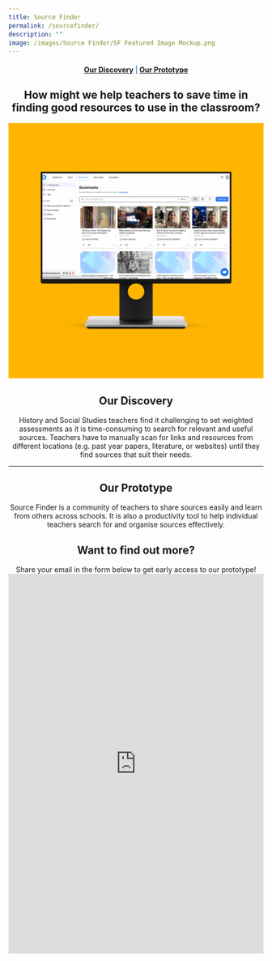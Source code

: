 ```yaml
---
title: Source Finder
permalink: /sourcefinder/
description: ""
image: /images/Source Finder/SF Featured Image Mockup.png
---
```


<center><h4 style="color:#578ffe;"><a href="#discovery">Our Discovery</a>  |  <a href="#innovation">Our Prototype</a></h4></center>

<center><h2>How might we help teachers to save time in finding good resources to use in the classroom?</h2></center>

![Source Finder](/images/Source%20Finder/SF%20Featured%20Image%20Mockup.png)

<center><h2 id="discovery">Our Discovery</h2></center>

<center>History and Social Studies teachers find it challenging to set weighted assessments as it is time-consuming to search for relevant and useful sources. Teachers have to manually scan for links and resources from different locations (e.g. past year papers, literature, or websites) until they find sources that suit their needs.</center>

-----------------

<center><h2 id="innovation">Our Prototype</h2></center>
	
<center>Source Finder is a community of teachers to share sources easily and learn from others across schools. It is also a productivity tool to help individual teachers search for and organise sources effectively.</center>

<center><h2>Want to find out more?</h2></center>
<center>Share your email in the form below to get early access to our prototype!</center>

<iframe src="https://docs.google.com/forms/d/e/1FAIpQLSe5dTxlXr-R3di2aUUB-qVcphgP7Wz785RZSzN0IHZlgQQbhw/viewform?embedded=true" width="100%" height="750" frameborder="0" marginheight="0" marginwidth="0">Loading…</iframe>